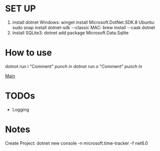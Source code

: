 # SET UP 
1. install dotnet
    Windows: winget install Microsoft.DotNet.SDK.8
    Ubuntu:  sudo snap install dotnet-sdk --classic
    MAC:     brew install --cask dotnet
2. Install SQLite3: dotnet add package Microsoft.Data.Sqlite

# How to use
dotnot run i "Comment" *punch in*
dotnot run o "Comment" *punch in*

[Main](Program.cs)

# TODOs 
- Logging


# Notes
Create Project: dotnet new console -n microsoft.time-tracker -f net6.0
